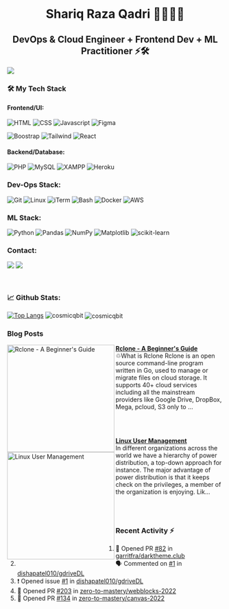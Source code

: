 <h1 align="center">Shariq Raza Qadri 👨🏻‍💻🚀</h1>
<h2 align="center">DevOps & Cloud Engineer + Frontend Dev + ML Practitioner ⚡🛠️</h2>
<img src="https://user-images.githubusercontent.com/75565639/223793767-9417f7d8-e7c7-4f8f-a516-7d9d3b0a5d3f.png">

<h3 align="left">🛠️ My Tech Stack</h3>

#### Frontend/UI:

![HTML](https://img.shields.io/badge/html%20-%23E34F26.svg?&style=for-the-badge&logo=html5&logoColor=white)
![CSS](https://img.shields.io/badge/css%20-%231572B6.svg?&style=for-the-badge&logo=css3&logoColor=white)
![Javascript](https://img.shields.io/badge/-Javascript-ffb400?style=for-the-badge&logo=javascript&logoColor=ffff3f)
![Figma](https://img.shields.io/badge/figma-%23F24E1E.svg?style=for-the-badge&logo=figma&logoColor=white)

![Boostrap](https://img.shields.io/badge/Bootstrap-563D7C?style=for-the-badge&logo=bootstrap&logoColor=white)
![Tailwind](https://img.shields.io/badge/-tailwind-41A5B2?style=for-the-badge&logo=tailwind)
![React](https://img.shields.io/badge/-react-eeeeee?style=for-the-badge&logo=react)

#### Backend/Database:

![PHP](https://img.shields.io/badge/-php-brinjal?style=for-the-badge&logo=php)
![MySQL](https://img.shields.io/badge/MySQL-4479A1.svg?style=for-the-badge&logo=MySQL&logoColor=white)
![XAMPP](https://img.shields.io/badge/Xampp-F37623?style=for-the-badge&logo=xampp&logoColor=white)
![Heroku](https://img.shields.io/badge/heroku-%23430098.svg?style=for-the-badge&logo=heroku&logoColor=white)

### Dev-Ops Stack:

![Git](https://img.shields.io/badge/git%20-%23F05033.svg?&style=for-the-badge&logo=git&logoColor=white)
![Linux](https://img.shields.io/badge/-linux-772953?style=for-the-badge&logo=linux)
![iTerm](https://img.shields.io/badge/iTerm2-000000?style=for-the-badge&logo=iterm2&logoColor=white)
![Bash](https://img.shields.io/badge/Shell_Script-121011?style=for-the-badge&logo=gnu-bash&logoColor=white)
![Docker](https://img.shields.io/badge/-docker-skyblue?style=for-the-badge&logo=docker)
![AWS](https://img.shields.io/badge/AWS-%23FF9900.svg?style=for-the-badge&logo=amazon-aws&logoColor=white)

### ML Stack:

![Python](https://img.shields.io/badge/-Python-red?style=for-the-badge&logo=python)
![Pandas](https://img.shields.io/badge/pandas-%23150458.svg?style=for-the-badge&logo=pandas&logoColor=white)
![NumPy](https://img.shields.io/badge/numpy-%23013243.svg?style=for-the-badge&logo=numpy&logoColor=white)
![Matplotlib](https://img.shields.io/badge/Matplotlib-%23ffffff.svg?style=for-the-badge&logo=Matplotlib&logoColor=black)
![scikit-learn](https://img.shields.io/badge/scikit--learn-%23F7931E.svg?style=for-the-badge&logo=scikit-learn&logoColor=white)

### Contact:
<a href="mailto:shariqrazaqadri@proton.me"><img src="https://img.shields.io/badge/ProtonMail-8B89CC?style=for-the-badge&logo=protonmail&logoColor=white"></a>
<a href="https://telegram.me/servejustice/"><img src="https://img.shields.io/badge/Telegram-2CA5E0?style=for-the-badge&logo=telegram&logoColor=white"></a>

<br>

### 📈 Github Stats:
[![Top Langs](https://github-readme-stats.vercel.app/api/top-langs/?username=cosmicqbit&langs_count=10&layout=compact)](https://github.com/anuraghazra/github-readme-stats)
<img src="https://github-readme-streak-stats.herokuapp.com/?user=cosmicqbit&theme=light" alt="cosmicqbit">
<img align="center" src="https://github-readme-stats.vercel.app/api?username=cosmicqbit&show_icons=true&locale=en" alt="cosmicqbit" />
<!--- <p>&nbsp;<img align="center" src="https://github-readme-stats.vercel.app/api?username=cosmicqbit&bg_color=30,00B4D9,00B4D8&title_color=fff&text_color=fff&show_icons=true&locale=en" alt="cosmicqbit" /></p> --->

### Blog Posts
<!-- HASHNODE_BLOG:START -->
<p align="left">
<a href="https://cosmicqbit.hashnode.dev//rclone-a-beginners-guide" title="Rclone - A Beginner's Guide"><img src="https://cdn.hashnode.com/res/hashnode/image/upload/v1660591466642/PTZ-0STP9.png" alt="Rclone - A Beginner's Guide" width="250px" align="left" /></a>
<a href="https://cosmicqbit.hashnode.dev//rclone-a-beginners-guide" title="Rclone - A Beginner's Guide"><strong>Rclone - A Beginner's Guide</strong></a>
<br/> ♲What is Rclone
Rclone is an open source command-line program written in Go, used to manage or migrate files on cloud storage. It supports 40+ cloud services including all the mainstream providers like Google Drive, DropBox, Mega, pcloud, S3 only to ... </p> <br/> <br/>
<p align="left">
<a href="https://cosmicqbit.hashnode.dev//linux-user-management" title="Linux User Management"><img src="https://cdn.hashnode.com/res/hashnode/image/upload/v1659876419132/ix3dxkCL5.png" alt="Linux User Management" width="250px" align="left" /></a>
<a href="https://cosmicqbit.hashnode.dev//linux-user-management" title="Linux User Management"><strong>Linux User Management</strong></a>
<br/> In different organizations across the world we have a hierarchy of power distribution, a top-down approach for instance. The major advantage of power distribution is that it keeps check on the privileges, a member of the organization is enjoying.
Lik... </p> <br/> <br/>
<!-- HASHNODE_BLOG:END -->

### Recent Activity :zap:
<!--START_SECTION:activity-->
1. 💪 Opened PR [#82](https://github.com/garritfra/darktheme.club/pull/82) in [garritfra/darktheme.club](https://github.com/garritfra/darktheme.club)
2. 🗣 Commented on [#1](https://github.com/dishapatel010/gdriveDL/issues/1) in [dishapatel010/gdriveDL](https://github.com/dishapatel010/gdriveDL)
3. ❗️ Opened issue [#1](https://github.com/dishapatel010/gdriveDL/issues/1) in [dishapatel010/gdriveDL](https://github.com/dishapatel010/gdriveDL)
4. 💪 Opened PR [#203](https://github.com/zero-to-mastery/webblocks-2022/pull/203) in [zero-to-mastery/webblocks-2022](https://github.com/zero-to-mastery/webblocks-2022)
5. 💪 Opened PR [#134](https://github.com/zero-to-mastery/canvas-2022/pull/134) in [zero-to-mastery/canvas-2022](https://github.com/zero-to-mastery/canvas-2022)
<!--END_SECTION:activity-->
